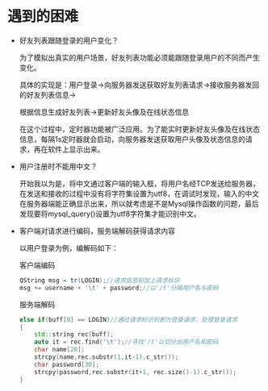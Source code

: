 # 遇到的困难

- 好友列表跟随登录的用户变化？

  为了模拟出真实的用户场景，好友列表功能必须能跟随登录用户的不同而产生变化。
  
  具体的实现是：用户登录->向服务器发送获取好友列表请求->接收服务器发回的好友列表信息->
  
  根据信息生成好友列表->更新好友头像及在线状态信息
  
  在这个过程中，定时器功能被广泛应用。为了能实时更新好友头像及在线状态信息，每隔1s定时器就会启动，向服务器发送获取用户头像及状态信息的请求，再在软件上显示出来。
  
- 用户注册时不能用中文？

  开始我以为是，将中文通过客户端的输入框，将用户名经TCP发送给服务器，在发送和接收的过程中没有将字符集设置为utf8，在调试时发现，输入的中文在服务器端能正确显示出来，所以就考虑是不是Mysql操作函数的问题，最后发现要将mysql_query()设置为utf8字符集才能识别中文。
  
- 客户端对请求进行编码，服务端解码获得请求内容

  以用户登录为例，编解码如下：

  客户端编码

  ```c++
  QString msg = tr(LOGIN);//请求信息前加上请求标识
  msg += username + '\t' + password;//以'/t'分隔用户名与密码
  ```

  服务端解码

  ```c++
  else if(buff[0] == LOGIN)//通过请求标识判断为登录请求，处理登录请求
  {
      std::string rec(buff);
      auto it = rec.find('\t');//寻找'/t'以切分出用户名和密码
      char name[20];
      strcpy(name,rec.substr(1,it-1).c_str());
      char password[30];
      strcpy(password,rec.substr(it+1, rec.size()-1).c_str());
  }
  ```

  